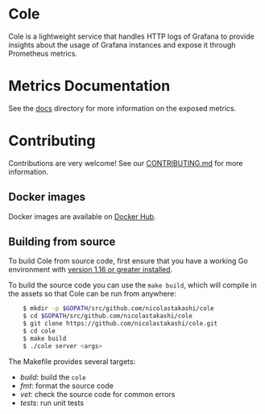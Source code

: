 # Cole

Cole is a lightweight service that handles HTTP logs of Grafana to provide insights about the usage of Grafana instances and expose it through Prometheus metrics.

# Metrics Documentation

See the [docs](./docs/README.md) directory for more information on the exposed metrics.

# Contributing
Contributions are very welcome! See our [CONTRIBUTING.md](CONTRIBUTING.md) for more information.

## Docker images

Docker images are available on [Docker Hub](https://hub.docker.com/r/ntakashi/cole).

## Building from source

To build Cole from source code, first ensure that you have a working
Go environment with [version 1.16 or greater installed](https://golang.org/doc/install).

To build the source code you can use the `make build`, which will compile in
the assets so that Cole can be run from anywhere:

```bash
    $ mkdir -p $GOPATH/src/github.com/nicolastakashi/cole
    $ cd $GOPATH/src/github.com/nicolastakashi/cole
    $ git clone https://github.com/nicolastakashi/cole.git
    $ cd cole
    $ make build
    $ ./cole server <args>
```

The Makefile provides several targets:

  * *build*: build the `cole`
  * *fmt*: format the source code
  * *vet*: check the source code for common errors
  * *tests*: run unit tests
